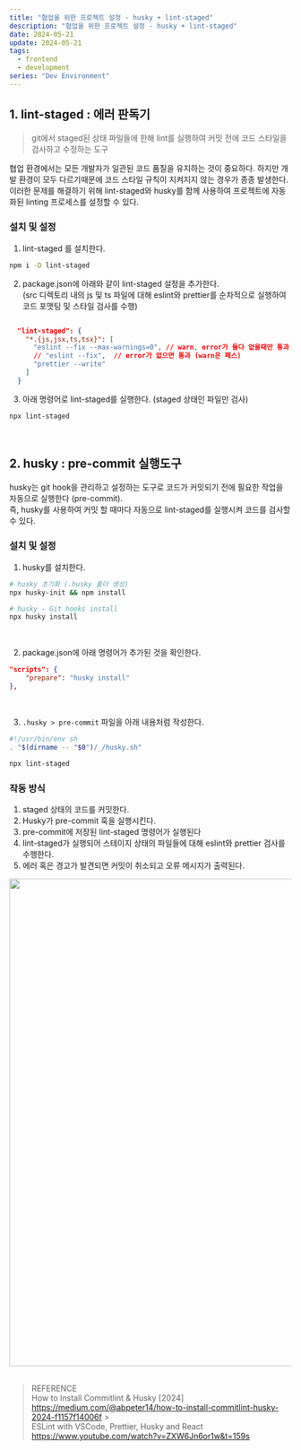 ```yaml
---
title: "협업을 위한 프로젝트 설정 - husky + lint-staged"
description: "협업을 위한 프로젝트 설정 - husky + lint-staged"
date: 2024-05-21
update: 2024-05-21
tags:
  - frontend
  - development
series: "Dev Environment"
---
```


## 1. lint-staged : 에러 판독기

> git에서 staged된 상태 파일들에 한해 lint를 실행하여 커밋 전에 코드 스타일을 검사하고 수정하는 도구

협업 환경에서는 모든 개발자가 일관된 코드 품질을 유지하는 것이 중요하다. 하지만 개발 환경이 모두 다르기때문에 코드 스타일 규칙이 지켜지지 않는 경우가 종종 발생한다. 이러한 문제를 해결하기 위해 lint-staged와 husky를 함께 사용하여 프로젝트에 자동화된 linting 프로세스를 설정할 수 있다.

### 설치 및 설정

1. lint-staged 를 설치한다.

```bash
npm i -D lint-staged
```

2. package.json에 아래와 같이 lint-staged 설정을 추가한다.<br/>
   (src 디렉토리 내의 js 및 ts 파일에 대해 eslint와 prettier를 순차적으로 실행하여 코드 포맷팅 및 스타일 검사를 수행)

```json

  "lint-staged": {
    "*.{js,jsx,ts,tsx}": [
      "eslint --fix --max-warnings=0", // warn, error가 둘다 없을때만 통과
      // "eslint --fix",  // error가 없으면 통과 (warn은 패스)
      "prettier --write"
    ]
  }
```

3. 아래 명령어로 lint-staged를 실행한다. (staged 상태인 파일만 검사)

```bash
npx lint-staged
```

<br/>

## 2. husky : pre-commit 실행도구

husky는 git hook을 관리하고 설정하는 도구로 코드가 커밋되기 전에 필요한 작업을 자동으로 실행한다 (pre-commit). <br/> 즉, husky를 사용하여 커밋 할 때마다 자동으로 lint-staged를 실행시켜 코드를 검사할 수 있다. <br/>

### 설치 및 설정

1. husky를 설치한다.

```bash
# husky 초기화 (.husky 폴더 생성)
npx husky-init && npm install

# husky - Git hooks install
npx husky install
```

</br>

2. package.json에 아래 명령어가 추가된 것을 확인한다.

```json
"scripts": {
    "prepare": "husky install"
},
```

</br>

3. `.husky > pre-commit` 파일을 아래 내용처럼 작성한다.

```bash
#!/usr/bin/env sh
. "$(dirname -- "$0")/_/husky.sh"

npx lint-staged
```

### 작동 방식

1. staged 상태의 코드를 커밋한다.
2. Husky가 pre-commit 훅을 실행시킨다.
3. pre-commit에 저장된 lint-staged 명령어가 실행된다
4. lint-staged가 실행되어 스테이지 상태의 파일들에 대해 eslint와 prettier 검사를 수행한다.
5. 에러 혹은 경고가 발견되면 커밋이 취소되고 오류 메시지가 출력된다.

<img width="870" alt="" src="https://github.com/devjoylee/devjoylee.github.io/assets/68415905/ea0d4b38-80b6-41bd-986f-8d919b5411b2">

<br/>
<br/>

> REFERENCE<br /> How to Install Commitlint & Husky [2024] https://medium.com/@abpeter14/how-to-install-commitlint-husky-2024-f1157f14006f > <br/>ESLint with VSCode, Prettier, Husky and React https://www.youtube.com/watch?v=ZXW6Jn6or1w&t=159s
